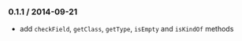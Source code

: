 ### 0.1.1 / 2014-09-21

* add `checkField`, `getClass`, `getType`, `isEmpty` and `isKindOf` methods
